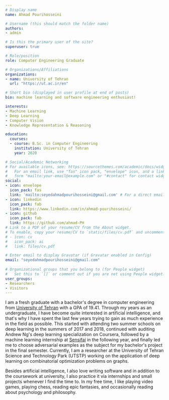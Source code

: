 ```yaml
---
# Display name
name: Ahmad Pourihosseini

# Username (this should match the folder name)
authors:
- admin

# Is this the primary user of the site?
superuser: true

# Role/position
role: Computer Engineering Graduate

# Organizations/Affiliations
organizations:
- name: University of Tehran
  url: "https://ut.ac.ir/en"

# Short bio (displayed in user profile at end of posts)
bio: machine learning and software engineering enthusiast!

interests:
- Machine Learning
- Deep Learning
- Computer Vision
- Knowledge Representation & Reasoning

education:
  courses:
  - course: B.Sc. in Computer Engineering
    institution: University of Tehran
    year: 2020

# Social/Academic Networking
# For available icons, see: https://sourcethemes.com/academic/docs/widgets/#icons
#   For an email link, use "fas" icon pack, "envelope" icon, and a link in the
#   form "mailto:your-email@example.com" or "#contact" for contact widget.
social:
- icon: envelope
  icon_pack: fas
  link: 'mailto:seyedahmadpourihosseini@gmail.com' # For a direct email link, use "mailto:test@example.org".
- icon: linkedin
  icon_pack: fab
  link: https://www.linkedin.com/in/ahmad-pourihosseini/
- icon: github
  icon_pack: fab
  link: https://github.com/ahmad-PH
# Link to a PDF of your resume/CV from the About widget.
# To enable, copy your resume/CV to `static/files/cv.pdf` and uncomment the lines below.  
# - icon: cv
#   icon_pack: ai
#   link: files/cv.pdf

# Enter email to display Gravatar (if Gravatar enabled in Config)
email: "seyedahmadpourihosseini@gmail.com"
  
# Organizational groups that you belong to (for People widget)
#   Set this to `[]` or comment out if you are not using People widget.  
user_groups:
- Researchers
- Visitors
---
```


I am a fresh graduate with a bachelor's degree in computer engineering from [University of Tehran](https://ut.ac.ir/en) with a GPA of 19.41. Through my years as an undergraduate, I have become quite interested in artificial intelligence, and that's why I have spent the last few years trying to gain as much experience in the field as possible. This started with attending two summer schools on deep learning in the summers of 2017 and 2018, continued with auditing Andrew Ng's deep learning specialization on Coursera, followed by a machine learning internship at [Sensifai](https://sensifai.com/) in the following year, and finally led me to choose adversarial examples as the subject for my bachelor's project in the final semester. Currently, I am a researcher at the University of Tehran Science and Technology Park (UTSTP) working on the application of deep learning on combinatorial optimization problems on graphs.

Besides artificial intelligence, I also love writing software and in addition to the coursework at university, I also practice it via internships and small projects whenever I find the time to. In my free time, I like playing video games, playing chess, reading epic fantasies, and occasionally reading about psychology and philosophy. 
